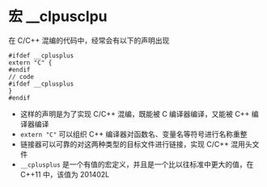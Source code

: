 # 宏 __clpusclpu

在 C/C++ 混编的代码中，经常会有以下的声明出现
```
#ifdef __cplusplus
extern "C" {
#endif
// code
#ifdef __cplusplus
}
#endif
```

+ 这样的声明是为了实现 C/C++ 混编，既能被 C 编译器编译，又能被 C++ 编译器编译
+ `extern "C"` 可以组织 C++ 编译器对函数名、变量名等符号进行名称重整
+ 链接器可以可靠的对这两种类型的目标文件进行链接，实现 C/C++ 混用头文件
+ `__cplusplus` 是一个有值的宏定义，并且是一个比以往标准中更大的值，在 C++11 中，该值为 201402L